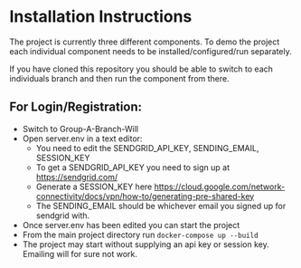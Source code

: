 # Installation Instructions

The project is currently three different components. To demo the project each individual component needs to be installed/configured/run separately.

If you have cloned this repository you should be able to switch to each individuals branch and then run the component from there.

## For Login/Registration:

- Switch to Group-A-Branch-Will
- Open server.env in a text editor:
  - You need to edit the SENDGRID_API_KEY, SENDING_EMAIL, SESSION_KEY
  - To get a SENDGRID_API_KEY you need to sign up at https://sendgrid.com/
  - Generate a SESSION_KEY here https://cloud.google.com/network-connectivity/docs/vpn/how-to/generating-pre-shared-key
  - The SENDING_EMAIL should be whichever email you signed up for sendgrid with.
- Once server.env has been edited you can start the project
- From the main project directory run `docker-compose up --build`
- The project may start without supplying an api key or session key. Emailing will for sure not work.
